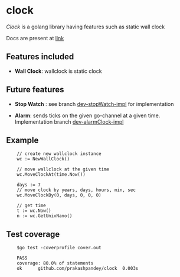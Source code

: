 # clock

*Clock* is a golang library having features such as static wall clock

Docs are present at [link](https://godoc.org/github.com/prakashpandey/clock)

## Features included

- **Wall Clock**: wallclock is static clock

## Future features

- **Stop Watch** : see branch [dev-stopWatch-impl](https://github.com/prakashpandey/clock/tree/dev-stopWatch-impl) for implementation

- **Alarm**: sends ticks on the given go-channel at a given time. Implementation branch [dev-alarmClock-impl](https://github.com/prakashpandey/clock/tree/dev-alarmClock-impl)

## Example

```
    // create new wallclock instance
    wc := NewWallClock()

    // move wallclock at the given time
    wc.MoveClockAt(time.Now())

    days := 7
    // move clock by years, days, hours, min, sec
    wc.MoveClockBy(0, days, 0, 0, 0)

    // get time
    t := wc.Now()
    n := wc.GetUnixNano()
```

## Test coverage

```
    $go test -coverprofile cover.out
    
    PASS
    coverage: 80.0% of statements
    ok  	github.com/prakashpandey/clock	0.003s
```